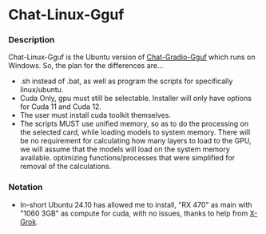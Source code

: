 # Chat-Linux-Gguf

### Description
Chat-Linux-Gguf is the Ubuntu version of [Chat-Gradio-Gguf](https://github.com/wiseman-timelord/Chat-Gradio-Gguf) which runs on Windows. So, the plan for the differences are...
- .sh instead of .bat, as well as program the scripts for specifically linux/ubuntu.
- Cuda Only, gpu must still be selectable. Installer will only have options for Cuda 11 and Cuda 12.
- The user must install cuda toolkit themselves.
- The scripts MUST use unified memory, so as to do the processing on the selected card, while loading models to system memory. There will be no requirement for calculating how many layers to load to the GPU, we will assume that the models will load on the system memory available. optimizing functions/processes that were simplified for removal of the calculations.

### Notation
- In-short Ubuntu 24.10 has allowed me to install, "RX 470" as main with "1060 3GB" as compute for cuda, with no issues, thanks to help from [X-Grok](www.x.com).
